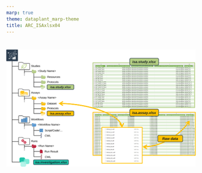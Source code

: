 ```yaml
---
marp: true
theme: dataplant_marp-theme
title: ARC_ISAxlsx04
---
```


# 

![bg w:1050](../../img/ISAmodel_ARC01_img6.svg)
